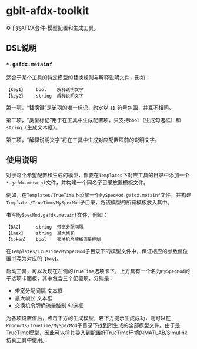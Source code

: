 # gbit-afdx-toolkit
⚙️千兆AFDX套件-模型配置和生成工具。

## DSL说明

### `*.gafdx.metainf`
适合于某个工具的特定模型的替换规则与解释说明文件，形如：
```
【key1】    bool    解释说明文字
【key2】    string  解释说明文字
```
第一项，“替换键”是该项的唯一标识，约定以`【】`符号包围，并互不相同。

第二项，“类型标记”用于在工具中生成配置项，只支持`bool`（生成勾选框）和`string`（生成文本框）。

第三项，“解释说明文字”将在工具中生成对应配置项前的说明文字。

## 使用说明

对于每个希望配置和生成的模型，都要在`Templates`下对应工具的目录中添加一个`*.gafdx.metainf`文件，并构建一个同名子目录放置模板文件。

例如，在`Templates/TrueTime`下添加一个`MySpecMod.gafdx.metainf`文件，并构建`Templates/TrueTime/MySpecMod`子目录，将该模型的所有模板放入其中。

书写`MySpecMod.gafdx.metainf`文件，例如：
```
【BAG】     string  带宽分配间隔
【Lmax】    string  最大帧长
【token】   bool    交换机令牌桶流量控制
```

在`Templates/TrueTime/MySpecMod`子目录下的模型文件中，保证相应的参数值位置书写为对应的`【key】`。

启动工具，可以发现在左侧的`TrueTime`选项卡下，上方具有一个名为`MySpecMod`的子选项卡面板，其中包含三个配置项，分别是：
- 带宽分配间隔 文本框
- 最大帧长 文本框
- 交换机令牌桶流量控制 勾选框

为各项设置值后，点击下方的生成模型，若下方提示生成成功，则可以在`Products/TrueTime/MySpecMod`子目录下找到所生成的全部模型文件。由于是TrueTime模型，因此可以将其导入到配置好TrueTime环境的MATLAB/Simulink仿真工具中使用。
